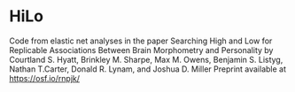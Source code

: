 # HiLo
Code from elastic net analyses in the paper Searching High and Low for Replicable Associations Between Brain Morphometry and Personality 
by Courtland S. Hyatt, Brinkley M. Sharpe, Max M. Owens, Benjamin S. Listyg, Nathan T.Carter, Donald R. Lynam, and Joshua D. Miller
Preprint available at https://osf.io/rnpjk/
